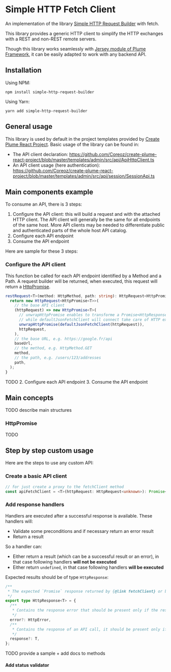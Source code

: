 Simple HTTP Fetch Client
========================
An implementation of the library [Simple HTTP Request Builder](https://github.com/Coreoz/simple-http-request-builder) with fetch.

This library provides a generic HTTP client to simplify the HTTP exchanges with a REST and non-REST remote servers.

Though this library works seamlessly with [Jersey module of Plume Framework](https://github.com/Coreoz/Plume/tree/master/plume-web-jersey), it can be easily adapted to work with any backend API.

Installation
------------
Using NPM:
```
npm install simple-http-request-builder
```

Using Yarn:
```
yarn add simple-http-request-builder
```

General usage
-------------
This library is used by default in the project templates provided by
[Create Plume React Project](https://github.com/Coreoz/create-plume-react-project).
Basic usage of the library can be found in:
- The API client declaration: <https://github.com/Coreoz/create-plume-react-project/blob/master/templates/admin/src/api/ApiHttpClient.ts>
- An API client usage (here authentication): <https://github.com/Coreoz/create-plume-react-project/blob/master/templates/admin/src/api/session/SessionApi.ts>

Main components example
-----------------------
To consume an API, there is 3 steps:
1. Configure the API client: this will build a request and with the attached HTTP client. The API client will generally be the same for all endpoints of the same host. More API clients may be needed to differentiate public and authenticated parts of the whole host API catalog.
2. Configure each API endpoint
3. Consume the API endpoint

Here are sample for these 3 steps:
### Configure the API client
This function be called for each API endpoint identified by a Method and a Path.
A request builder will be returned, when executed, this request will return a [HttpPromise<T>](#httppromise).

```typescript
restRequest<T>(method: HttpMethod, path: string): HttpRequest<HttpPromise<T>> {
  return new HttpRequest<HttpPromise<T>>(
    // the base API client
    (httpRequest) => new HttpPromise<T>(
      // unwrapHttpPromise enables to transforme a Promise<HttpResponse<T>> result to a HttpPromise<T> result
      // while defaultJsonFetchClient will connect take care of HTTP exchange and try to parse the result to a JSON T object (the generic parameter that represents the type we are waiting for)
      unwrapHttpPromise(defaultJsonFetchClient(httpRequest)),
      httpRequest,
    ),
    // the base URL, e.g. https://google.fr/api
    baseUrl,
    // the method, e.g. HttpMethod.GET
    method,
    // the path, e.g. /users/123/addresses
    path,
  );
}
```

TODO
2. Configure each API endpoint
3. Consume the API endpoint

Main concepts
-------------
TODO describe main structures

### HttpPromise
TODO

Step by step custom usage
-------------------------
Here are the steps to use any custom API:

### Create a basic API client
```typescript
// for just create a proxy to the fetchClient method
const apiFetchClient = <T>(httpRequest: HttpRequest<unknown>): Promise<HttpResponse<T>> => fetchClient(httpRequest);
```

### Add response handlers
Handlers are executed after a successful response is available.
These handlers will:
- Validate some preconditions and if necessary return an error result
- Return a result

So a handler can:
- Either return a result (which can be a successful result or an error), in that case following handlers **will not be executed**
- Either return `undefined`, in that case following handlers **will be executed**

Expected results should be of type `HttpResponse`:
```typescript
/**
 * The expected `Promise` response returned by {@link fetchClient} or by {@link FetchResponseHandler}
 */
export type HttpResponse<T> = {
  /**
   * Contains the response error that should be present only if the response must be considered as an error
   */
  error?: HttpError,
  /**
   * Contains the response of an API call, it should be present only if the response is not considered as an error
   */
  response?: T,
};
```

TODO provide a sample + add docs to methods

#### Add status validator
